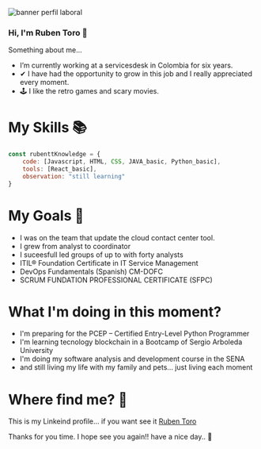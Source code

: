 ![banner perfil laboral](https://github.com/RubenTT91/RubenTT91/assets/108501359/21ee3c03-3fff-47b9-8694-dc9b54eb484b)

### Hi, I'm Ruben Toro 💽

Something about me...  
<ul>
  <li> I’m currently working at a servicesdesk in Colombia for  six years.</li>
  <li>✔ I have had the opportunity to grow in this job and I really appreciated every moment.</li>
  <li>🕹 I like the retro games and scary movies.</li>
</ul>
<h1> My Skills 📚 </h1>


```js
const rubenttKnowledge = {
    code: [Javascript, HTML, CSS, JAVA_basic, Python_basic],
    tools: [React_basic],
    observation: "still learning"
}
```
<h1>My Goals 💯</h1>
<ul>
  <li>I was on the team that update the cloud contact center tool.</li>
  <li>I grew from analyst to coordinator</li>
  <li>I suceesfull led groups of up to with forty analysts</li>
  <li>ITIL® Foundation Certificate in IT Service Management</li>
  <li>DevOps Fundamentals (Spanish) CM-DOFC</li>
  <li>SCRUM FUNDATION PROFESSIONAL CERTIFICATE (SFPC)</li>
</ul>

<h1> What I'm doing in this moment?</h1>
<ul style="text-align: left;">
  <li> I'm preparing for the PCEP – Certified Entry-Level Python Programmer</li>
  <li>I'm learning tecnology blockchain in a Bootcamp of Sergio Arboleda University</li>
  <li>I'm doing my software analysis and development course in the SENA</li>
  <li>and still living my life with my family and pets...  just living each moment</li>
</ul>

<h1>Where find me? 💬</h1>
This is my Linkeind profile... if you want see it <a href="https://www.linkedin.com/in/ruben-toro-4131a0217/">Ruben Toro</a>


Thanks for you time. I hope see you again!! have a nice day.. 🤙
